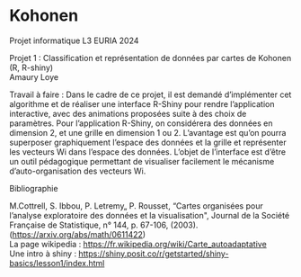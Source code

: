 # Kohonen
Projet informatique L3 EURIA 2024

Projet 1 :
Classification et représentation de données par cartes de Kohonen (R, R-shiny)  
Amaury Loye


Travail à faire : 
Dans le cadre de ce projet, il est demandé d’implémenter cet algorithme et de réaliser une
interface R-Shiny pour rendre l’application interactive, avec des animations proposées suite à
des choix de paramètres. Pour l’application R-Shiny, on considérera des données en dimension
2, et une grille en dimension 1 ou 2. L’avantage est qu’on pourra superposer graphiquement
l’espace des données et la grille et représenter les vecteurs Wi dans l’espace des données. L’objet
de l’interface est d’être un outil pédagogique permettant de visualiser facilement le mécanisme
d’auto-organisation des vecteurs Wi.  

Bibliographie
  
M.Cottrell, S. Ibbou, P. Letremy„ P. Rousset, “Cartes organisées pour l’analyse exploratoire
des données et la visualisation", Journal de la Société Française de Statistique, n° 144, p. 67-106,
(2003). (https://arxiv.org/abs/math/0611422)  
La page wikipedia : https://fr.wikipedia.org/wiki/Carte_autoadaptative  
Une intro à shiny : https://shiny.posit.co/r/getstarted/shiny-basics/lesson1/index.html
